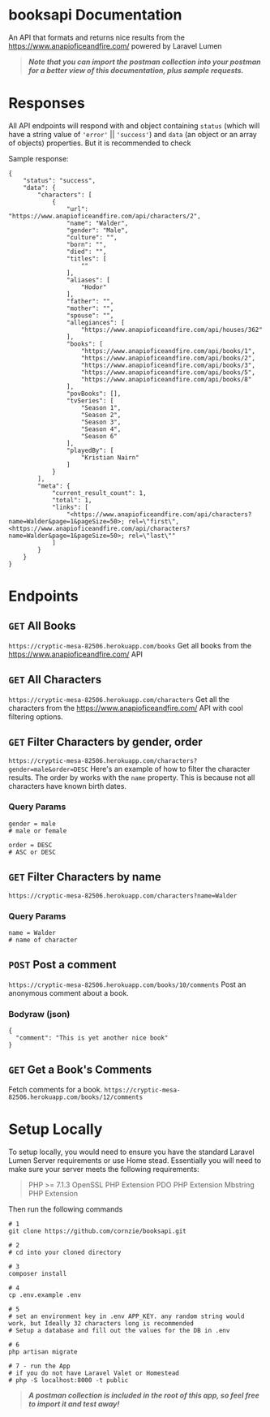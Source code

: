 # booksapi Documentation
An API that formats and returns nice results from the https://www.anapioficeandfire.com/ powered by Laravel Lumen

> ***Note that you can import the postman collection into your postman for a better view of this documentation, plus sample requests.***

# Responses

All API endpoints will respond with and object containing `status` (which will have a string value of `'error'` || `'success'`) and `data` (an object or an array of objects) properties. But it is recommended to check

Sample response:

```
{
    "status": "success",
    "data": {
        "characters": [
            {
                "url": "https://www.anapioficeandfire.com/api/characters/2",
                "name": "Walder",
                "gender": "Male",
                "culture": "",
                "born": "",
                "died": "",
                "titles": [
                    ""
                ],
                "aliases": [
                    "Hodor"
                ],
                "father": "",
                "mother": "",
                "spouse": "",
                "allegiances": [
                    "https://www.anapioficeandfire.com/api/houses/362"
                ],
                "books": [
                    "https://www.anapioficeandfire.com/api/books/1",
                    "https://www.anapioficeandfire.com/api/books/2",
                    "https://www.anapioficeandfire.com/api/books/3",
                    "https://www.anapioficeandfire.com/api/books/5",
                    "https://www.anapioficeandfire.com/api/books/8"
                ],
                "povBooks": [],
                "tvSeries": [
                    "Season 1",
                    "Season 2",
                    "Season 3",
                    "Season 4",
                    "Season 6"
                ],
                "playedBy": [
                    "Kristian Nairn"
                ]
            }
        ],
        "meta": {
            "current_result_count": 1,
            "total": 1,
            "links": [
                "<https://www.anapioficeandfire.com/api/characters?name=Walder&page=1&pageSize=50>; rel=\"first\", <https://www.anapioficeandfire.com/api/characters?name=Walder&page=1&pageSize=50>; rel=\"last\""
            ]
        }
    }
}

```
# Endpoints

## `GET` All Books

`https://cryptic-mesa-82506.herokuapp.com/books`
Get all books from the https://www.anapioficeandfire.com/ API

## `GET` All Characters

`https://cryptic-mesa-82506.herokuapp.com/characters`
Get all the characters from the https://www.anapioficeandfire.com/ API with cool filtering options.

## `GET` Filter Characters by gender, order

`https://cryptic-mesa-82506.herokuapp.com/characters?gender=male&order=DESC`
Here's an example of how to filter the character results. The order by works with the `name` property. This is because not all characters have known birth dates.

### Query Params

```
gender = male
# male or female

order = DESC
# ASC or DESC
```

## `GET` Filter Characters by name

`https://cryptic-mesa-82506.herokuapp.com/characters?name=Walder`
### Query Params
```
name = Walder
# name of character
```

## `POST` Post a comment

`https://cryptic-mesa-82506.herokuapp.com/books/10/comments`
Post an anonymous comment about a book.

### Bodyraw (json)
```
{
  "comment": "This is yet another nice book"
}
```

## `GET` Get a Book's Comments

Fetch comments for a book.
`https://cryptic-mesa-82506.herokuapp.com/books/12/comments`

# Setup Locally

To setup locally, you would need to ensure you have the standard Laravel Lumen Server requirements or use Home stead.
Essentially you will need to make sure your server meets the following requirements:

>PHP >= 7.1.3
>OpenSSL PHP Extension
>PDO PHP Extension
>Mbstring PHP Extension

Then run the following commands

```
# 1
git clone https://github.com/cornzie/booksapi.git

# 2
# cd into your cloned directory

# 3
composer install

# 4
cp .env.example .env

# 5
# set an environment key in .env APP_KEY. any random string would work, but Ideally 32 characters long is recommended
# Setup a database and fill out the values for the DB in .env

# 6
php artisan migrate

# 7 - run the App
# if you do not have Laravel Valet or Homestead 
# php -S localhost:8000 -t public

```

> ***A postman collection is included in the root of this app, so feel free to import it and test away!***